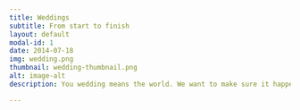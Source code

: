 ```yaml
---
title: Weddings
subtitle: From start to finish
layout: default
modal-id: 1
date: 2014-07-18
img: wedding.png
thumbnail: wedding-thumbnail.png
alt: image-alt
description: You wedding means the world. We want to make sure it happens, without you stressing! Let us help you every step of the way to ensure perfection on the best day of your life.

---
```

